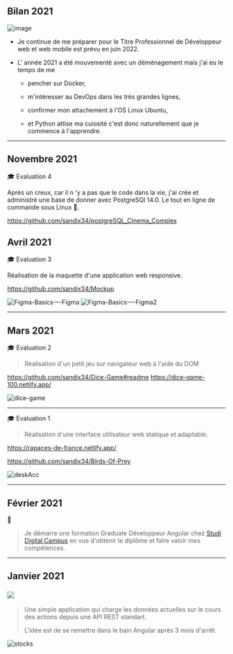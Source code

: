 

## Bilan 2021
![image](https://user-images.githubusercontent.com/44428775/148228407-95a07cca-fd2f-4c05-9d05-73de4d839165.png)

- Je continue de me préparer pour le Titre Professionnel de Développeur web et web mobile est prévu en juin 2022.


- L' année 2021 a été mouvementé avec un déménagement mais j'ai eu le temps de me 
  - pencher sur Docker,
  
  - m'intéresser au DevOps dans les très grandes lignes, 
  - confirmer mon attachement à l'OS  Linux Ubuntu, 
  - et Python attise ma cuiosité c'est donc naturellement que je commence à l'apprendre.

---

## Novembre 2021

🎓 Evaluation 4

Après un creux, car il n 'y a pas que le code dans la vie, j'ai crée et administré une base de donner avec PostgreSQl 14.0.
Le tout en ligne de commande sous Linux 🤩.

https://github.com/sandix34/postgreSQL_Cinema_Complex


## Avril 2021

🎓 Evaluation 3

Réalisation de la maquette d'une application web responsive.

https://github.com/sandix34/Mockup

![Figma-Basics-–-Figma](https://user-images.githubusercontent.com/44428775/113479248-3cb9ab80-948e-11eb-83a0-24f7816041b0.png)
![Figma-Basics-–-Figma2](https://user-images.githubusercontent.com/44428775/113479266-5529c600-948e-11eb-871b-b5faa5543ca5.png)

---
## Mars 2021

🎓 Evaluation 2 

> Réalisation d'un petit jeu sur navigateur web à l'aide du DOM

https://github.com/sandix34/Dice-Game#readme
https://dice-game-100.netlify.app/

![dice-game](https://user-images.githubusercontent.com/44428775/111074974-ed630980-84e5-11eb-8253-fa3f90d9e88c.gif)

---

🎓 Evaluation 1

>Réalisation d'une interface utilisateur web statique et adaptable.

https://rapaces-de-france.netlify.app/

https://github.com/sandix34/Birds-Of-Prey

![deskAcc](https://user-images.githubusercontent.com/44428775/109654549-96af1480-7b62-11eb-91c8-5d58c5ed47ba.png)

---

## Février 2021
💪
> Je démarre une formation Graduate Développeur Angular chez [Studi Digital Campus](https://www.studi.fr/formation/code-developpement/graduate-developpeur-angular) en vue d'obtenir le diplôme et faire valoir mes compétences.

---

## Janvier 2021

### ![](https://img.shields.io/badge/Angular-e23237)

> Une simple application qui charge les données actuelles sur le cours des actions depuis une API REST standart.
> 
> L'idée est de se remettre dans le bain Angular après 3 mois d'arrêt.

![stocks](https://user-images.githubusercontent.com/44428775/107519261-576b5480-6bb0-11eb-8fbe-642f51c89e82.gif)

